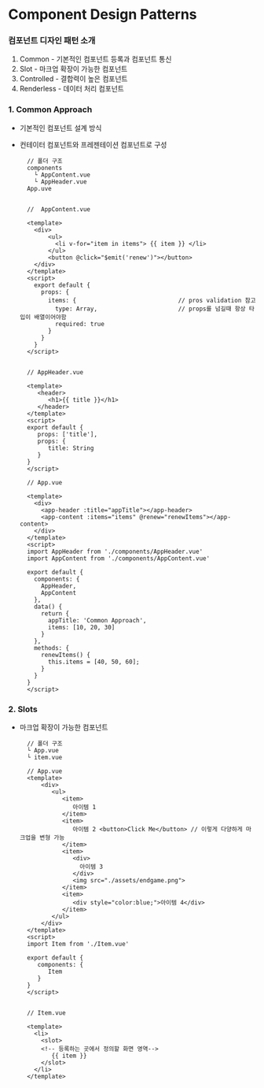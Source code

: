# Component Design Patterns 

### 컴포넌트 디자인 패턴 소개

1. Common - 기본적인 컴포넌트 등록과 컴포넌트 통신
2. Slot - 마크업 확장이 가능한 컴포넌트
3. Controlled - 결합력이 높은 컴포넌트
4. Renderless - 데이터 처리 컴포넌트

### 1. Common Approach
- 기본적인 컴포넌트 설계 방식
- 컨테이터 컴포넌트와 프레젠테이션 컴포넌트로 구성

        // 폴더 구조
        components
          └ AppContent.vue
          └ AppHeader.vue
        App.uve
        
        
        //  AppContent.vue
        
        <template>
          <div>
              <ul>
                <li v-for="item in items"> {{ item }} </li>
              </ul>
              <button @click="$emit('renew')"></button>
          </div>
        </template>
        <script>
          export default {
            props: {
              items: {                             // pros validation 참고
                type: Array,                       // props를 넘길때 항상 타입이 배열이어야함
                required: true                              
              }
            }
          }
        </script>
        
        
        // AppHeader.vue
        
        <template>
           <header>
              <h1>{{ title }}</h1>     
           </header>
        </template>
        <script>
        export default {
           props: ['title'],
           props: {
              title: String
           }
        }
        </script>
        
        // App.vue
        
        <template>
          <div>
            <app-header :title="appTitle"></app-header>
            <app-content :items="items" @renew="renewItems"></app-content>
          </div>
        </template>
        <script>
        import AppHeader from './components/AppHeader.vue'
        import AppContent from './components/AppContent.vue'
        
        export default {
          components: {
            AppHeader,
            AppContent
          },
          data() {
            return {
              appTitle: 'Common Approach',
              items: [10, 20, 30]
            }
          },
          methods: {
            renewItems() {
              this.items = [40, 50, 60];
            }
          }
        }
        </script>
        
        
### 2. Slots
- 마크업 확장이 가능한 컴포넌트

        // 폴더 구조
        └ App.vue
        └ item.vue
        
        // App.vue
        <template>
            <div>
               <ul>
                  <item>
                     아이템 1
                  </item>
                  <item>
                     아이템 2 <button>Click Me</button> // 이렇게 다양하게 마크업을 변형 가능
                  </item>
                  <item>
                     <div>
                       아이템 3
                     </div>
                     <img src="./assets/endgame.png">
                  </item>
                  <item>
                     <div style="color:blue;">아이템 4</div>
                  </item>
               </ul>
            </div>
        </template>
        <script>
        import Item from './Item.vue'
        
        export default {
           components: {
              Item
           }
        }
        </script>
        
        
        // Item.vue
        
        <template>
          <li>
            <slot>
            <!-- 등록하는 곳에서 정의할 화면 영역-->
               {{ item }}
            </slot>
          </li>
        </template>
              
